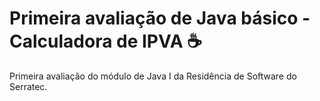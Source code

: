 # Primeira avaliação de Java básico - Calculadora de IPVA :coffee:

Primeira avaliação do módulo de Java I da Residência de Software do Serratec. 

